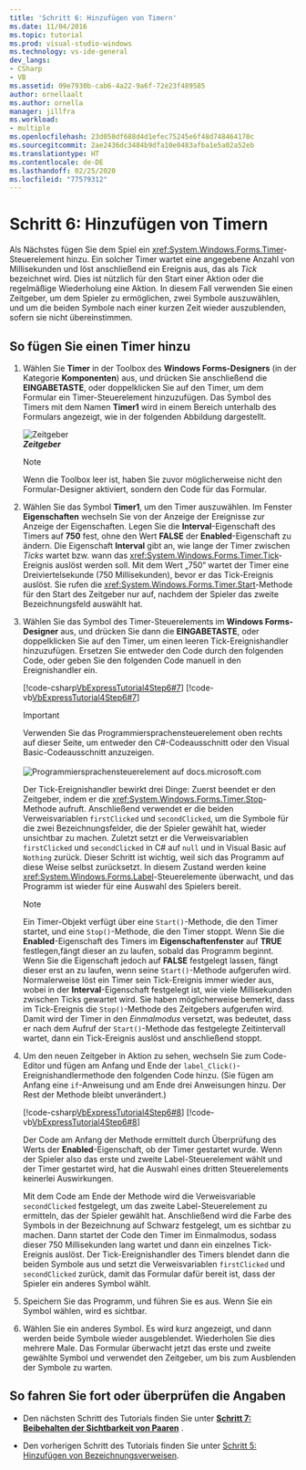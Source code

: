 ```yaml
---
title: 'Schritt 6: Hinzufügen von Timern'
ms.date: 11/04/2016
ms.topic: tutorial
ms.prod: visual-studio-windows
ms.technology: vs-ide-general
dev_langs:
- CSharp
- VB
ms.assetid: 09e7930b-cab6-4a22-9a6f-72e23f489585
author: ornellaalt
ms.author: ornella
manager: jillfra
ms.workload:
- multiple
ms.openlocfilehash: 23d050df688d4d1efec75245e6f48d748464170c
ms.sourcegitcommit: 2ae2436dc3484b9dfa10e0483afba1e5a02a52eb
ms.translationtype: HT
ms.contentlocale: de-DE
ms.lasthandoff: 02/25/2020
ms.locfileid: "77579312"
---
```

# <a name="step-6-add-a-timer"></a>Schritt 6: Hinzufügen von Timern
Als Nächstes fügen Sie dem Spiel ein <xref:System.Windows.Forms.Timer>-Steuerelement hinzu. Ein solcher Timer wartet eine angegebene Anzahl von Millisekunden und löst anschließend ein Ereignis aus, das als *Tick* bezeichnet wird. Dies ist nützlich für den Start einer Aktion oder die regelmäßige Wiederholung eine Aktion. In diesem Fall verwenden Sie einen Zeitgeber, um dem Spieler zu ermöglichen, zwei Symbole auszuwählen, und um die beiden Symbole nach einer kurzen Zeit wieder auszublenden, sofern sie nicht übereinstimmen.

## <a name="to-add-a-timer"></a>So fügen Sie einen Timer hinzu

1. Wählen Sie **Timer** in der Toolbox des **Windows Forms-Designers** (in der Kategorie **Komponenten**) aus, und drücken Sie anschließend die **EINGABETASTE**, oder doppelklicken Sie auf den Timer, um dem Formular ein Timer-Steuerelement hinzuzufügen. Das Symbol des Timers mit dem Namen **Timer1** wird in einem Bereich unterhalb des Formulars angezeigt, wie in der folgenden Abbildung dargestellt.

     ![Zeitgeber](../ide/media/express_timer.png)<br/>
***Zeitgeber***

    > [!NOTE]
    > Wenn die Toolbox leer ist, haben Sie zuvor möglicherweise nicht den Formular-Designer aktiviert, sondern den Code für das Formular.

2. Wählen Sie das Symbol **Timer1**, um den Timer auszuwählen. Im Fenster **Eigenschaften** wechseln Sie von der Anzeige der Ereignisse zur Anzeige der Eigenschaften. Legen Sie die **Interval**-Eigenschaft des Timers auf **750** fest, ohne den Wert **FALSE** der **Enabled**-Eigenschaft zu ändern. Die Eigenschaft **Interval** gibt an, wie lange der Timer zwischen *Ticks* wartet bzw. wann das <xref:System.Windows.Forms.Timer.Tick>-Ereignis auslöst werden soll. Mit dem Wert „750“ wartet der Timer eine Dreiviertelsekunde (750 Millisekunden), bevor er das Tick-Ereignis auslöst. Sie rufen die <xref:System.Windows.Forms.Timer.Start>-Methode für den Start des Zeitgeber nur auf, nachdem der Spieler das zweite Bezeichnungsfeld auswählt hat.

3. Wählen Sie das Symbol des Timer-Steuerelements im **Windows Forms-Designer** aus, und drücken Sie dann die **EINGABETASTE**, oder doppelklicken Sie auf den Timer, um einen leeren Tick-Ereignishandler hinzuzufügen. Ersetzen Sie entweder den Code durch den folgenden Code, oder geben Sie den folgenden Code manuell in den Ereignishandler ein.

     [!code-csharp[VbExpressTutorial4Step6#7](../ide/codesnippet/CSharp/step-6-add-a-timer_1.cs)]
     [!code-vb[VbExpressTutorial4Step6#7](../ide/codesnippet/VisualBasic/step-6-add-a-timer_1.vb)]

      > [!IMPORTANT]
      > Verwenden Sie das Programmiersprachensteuerelement oben rechts auf dieser Seite, um entweder den C#-Codeausschnitt oder den Visual Basic-Codeausschnitt anzuzeigen.<br><br>![Programmiersprachensteuerelement auf docs.microsoft.com](../ide/media/docs-programming-language-control.png)

     Der Tick-Ereignishandler bewirkt drei Dinge: Zuerst beendet er den Zeitgeber, indem er die <xref:System.Windows.Forms.Timer.Stop>-Methode aufruft. Anschließend verwendet er die beiden Verweisvariablen `firstClicked` und `secondClicked`, um die Symbole für die zwei Bezeichnungsfelder, die der Spieler gewählt hat, wieder unsichtbar zu machen. Zuletzt setzt er die Verweisvariablen `firstClicked` und `secondClicked` in C# auf `null` und in Visual Basic auf `Nothing` zurück. Dieser Schritt ist wichtig, weil sich das Programm auf diese Weise selbst zurücksetzt. In diesem Zustand werden keine <xref:System.Windows.Forms.Label>-Steuerelemente überwacht, und das Programm ist wieder für eine Auswahl des Spielers bereit.

    > [!NOTE]
    > Ein Timer-Objekt verfügt über eine `Start()`-Methode, die den Timer startet, und eine `Stop()`-Methode, die den Timer stoppt. Wenn Sie die **Enabled**-Eigenschaft des Timers im **Eigenschaftenfenster** auf **TRUE** festlegen,fängt dieser an zu laufen, sobald das Programm beginnt. Wenn Sie die Eigenschaft jedoch auf **FALSE** festgelegt lassen, fängt dieser erst an zu laufen, wenn seine `Start()`-Methode aufgerufen wird. Normalerweise löst ein Timer sein Tick-Ereignis immer wieder aus, wobei in der **Interval**-Eigenschaft festgelegt ist, wie viele Millisekunden zwischen Ticks gewartet wird. Sie haben möglicherweise bemerkt, dass im Tick-Ereignis die `Stop()`-Methode des Zeitgebers aufgerufen wird. Damit wird der Timer in den *Einmalmodus* versetzt, was bedeutet, dass er nach dem Aufruf der `Start()`-Methode das festgelegte Zeitintervall wartet, dann ein Tick-Ereignis auslöst und anschließend stoppt.

4. Um den neuen Zeitgeber in Aktion zu sehen, wechseln Sie zum Code-Editor und fügen am Anfang und Ende der `label_Click()`-Ereignishandlermethode den folgenden Code hinzu. (Sie fügen am Anfang eine `if`-Anweisung und am Ende drei Anweisungen hinzu. Der Rest der Methode bleibt unverändert.)

     [!code-csharp[VbExpressTutorial4Step6#8](../ide/codesnippet/CSharp/step-6-add-a-timer_2.cs)]
     [!code-vb[VbExpressTutorial4Step6#8](../ide/codesnippet/VisualBasic/step-6-add-a-timer_2.vb)]

     Der Code am Anfang der Methode ermittelt durch Überprüfung des Werts der **Enabled**-Eigenschaft, ob der Timer gestartet wurde. Wenn der Spieler also das erste und zweite Label-Steuerelement wählt und der Timer gestartet wird, hat die Auswahl eines dritten Steuerelements keinerlei Auswirkungen.

     Mit dem Code am Ende der Methode wird die Verweisvariable `secondClicked` festgelegt, um das zweite Label-Steuerelement zu ermitteln, das der Spieler gewählt hat. Anschließend wird die Farbe des Symbols in der Bezeichnung auf Schwarz festgelegt, um es sichtbar zu machen. Dann startet der Code den Timer im Einmalmodus, sodass dieser 750 Millisekunden lang wartet und dann ein einzelnes Tick-Ereignis auslöst. Der Tick-Ereignishandler des Timers blendet dann die beiden Symbole aus und setzt die Verweisvariablen `firstClicked` und `secondClicked` zurück, damit das Formular dafür bereit ist, dass der Spieler ein anderes Symbol wählt.

5. Speichern Sie das Programm, und führen Sie es aus. Wenn Sie ein Symbol wählen, wird es sichtbar.

6. Wählen Sie ein anderes Symbol. Es wird kurz angezeigt, und dann werden beide Symbole wieder ausgeblendet. Wiederholen Sie dies mehrere Male. Das Formular überwacht jetzt das erste und zweite gewählte Symbol und verwendet den Zeitgeber, um bis zum Ausblenden der Symbole zu warten.

## <a name="to-continue-or-review"></a>So fahren Sie fort oder überprüfen die Angaben

- Den nächsten Schritt des Tutorials finden Sie unter **[Schritt 7: Beibehalten der Sichtbarkeit von Paaren](../ide/step-7-keep-pairs-visible.md)** .

- Den vorherigen Schritt des Tutorials finden Sie unter [Schritt 5: Hinzufügen von Bezeichnungsverweisen](../ide/step-5-add-label-references.md).
